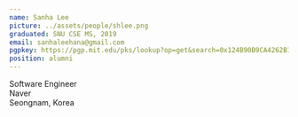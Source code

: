```yaml
---
name: Sanha Lee
picture: ../assets/people/shlee.png
graduated: SNU CSE MS, 2019
email: sanhaleehana@gmail.com
pgpkey: https://pgp.mit.edu/pks/lookup?op=get&search=0x124B90B9CA4262B1
position: alumni
---
```

Software Engineer<br>
Naver<br>
Seongnam, Korea<br>
